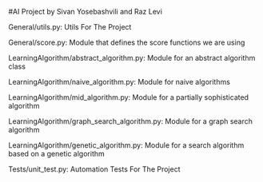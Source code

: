 #AI Project by Sivan Yosebashvili and Raz Levi

General/utils.py: Utils For The Project

General/score.py: Module that defines the score functions we are using

LearningAlgorithm/abstract_algorithm.py: Module for an abstract algorithm class

LearningAlgorithm/naive_algorithm.py: Module for naive algorithms

LearningAlgorithm/mid_algorithm.py: Module for a partially sophisticated algorithm

LearningAlgorithm/graph_search_algorithm.py: Module for a graph search algorithm

LearningAlgorithm/genetic_algorithm.py: Module for a search algorithm based on a genetic algorithm

Tests/unit_test.py: Automation Tests For The Project
